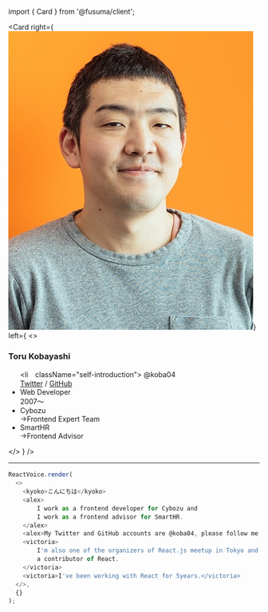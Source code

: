 import { Card } from '@fusuma/client';

<!-- note
This is my first conference talk in English!
I'm a little nervous...

So I'm using a custom renderer to introduce myself.

(yarn voice)
-->

<Card
    right={<img src="../images/self.jpg" />}
    left={
        <>
            <h3>Toru Kobayashi</h3>
            <ul>
                <li　className="self-introduction"> @koba04 <br /><a href="https://twitter.com/koba04">Twitter</a> / <a href="https://github.com/koba04">GitHub</a></li>
                <li className="self-introduction">Web Developer<br />2007〜</li>
                <li className="self-introduction">Cybozu<br />→Frontend Expert Team</li>
                <li className="self-introduction">SmartHR<br />→Frontend Advisor</li>
            </ul>
        </>
  }
/>

----------------------

<!-- note
This is a custom renderer of my introduction.
After this talk, you can create a custom renderer like this.
-->

```js
ReactVoice.render(
  <>
    <kyoko>こんにちは</kyoko>
    <alex>
        I work as a frontend developer for Cybozu and
        I work as a frontend advisor for SmartHR.
    </alex>
    <alex>My Twitter and GitHub accounts are @koba04, please follow me!</alex>
    <victoria>
        I'm also one of the organizers of React.js meetup in Tokyo and
        a contributor of React.
    </victoria>
    <victoria>I've been working with React for 5years.</victoria>
  </>,
  {}
);
```
